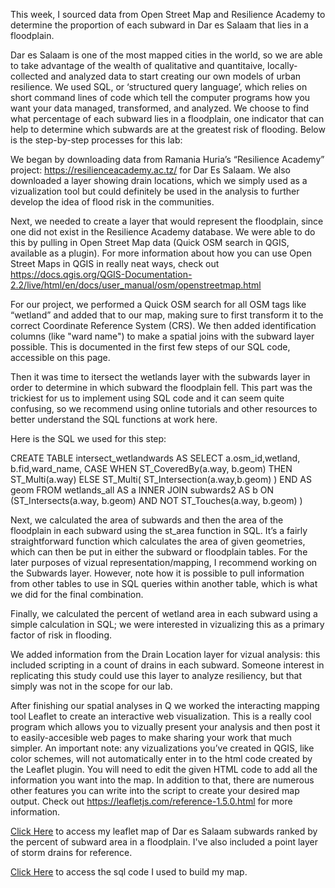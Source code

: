 This week, I sourced data from Open Street Map and Resilience Academy to determine the proportion of each subward in Dar es Salaam that lies in a floodplain.

Dar es Salaam is one of the most mapped cities in the world, so we are able to take advantage of the wealth of qualitative and quantitaive, locally-collected and analyzed data to start creating our own models of urban resilience. We used SQL, or ‘structured query language’, which relies on short command lines of code which tell the computer programs how you want your data managed, transformed, and analyzed. We choose to find what percentage of each subward lies in a floodplain, one indicator that can help to determine which subwards are at the greatest risk of flooding. Below is the step-by-step processes for this lab:

We began by downloading data from Ramania Huria’s “Resilience Academy” project: https://resilienceacademy.ac.tz/ for Dar Es Salaam. We also downloaded a layer showing drain locations, which we simply used as a vizualization tool but could definitely be used in the analysis to further develop the idea of flood risk in the communities.

Next, we needed to create a layer that would represent the floodplain, since one did not exist in the Resilience Academy database. We were able to do this by pulling in Open Street Map data (Quick OSM search in QGIS, available as a plugin). For more information about how you can use Open Street Maps in QGIS in really neat ways, check out https://docs.qgis.org/QGIS-Documentation-2.2/live/html/en/docs/user_manual/osm/openstreetmap.html

For our project, we performed a Quick OSM search for all OSM tags like “wetland” and added that to our map, making sure to first transform it to the correct Coordinate Reference System (CRS). We then added identification columns (like "ward name") to make a spatial joins with the subward layer possible. This is documented in the first few steps of our SQL code, accessible on this page.

Then it was time to itersect the wetlands layer with the subwards layer in order to determine in which subward the floodplain fell. This part was the trickiest for us to implement using SQL code and it can seem quite confusing, so we recommend using online tutorials and other resources to better understand the SQL functions at work here.

Here is the SQL we used for this step:

CREATE TABLE intersect_wetlandwards AS 
SELECT a.osm_id,wetland, b.fid,ward_name,
CASE
WHEN ST_CoveredBy(a.way, b.geom)
THEN ST_Multi(a.way)
ELSE
ST_Multi( ST_Intersection(a.way,b.geom) ) END AS geom
FROM wetlands_all AS a
INNER JOIN subwards2 AS b
ON (ST_Intersects(a.way, b.geom)
AND NOT ST_Touches(a.way, b.geom) )

Next, we calculated the area of subwards and then the area of the floodplain in each subward using the st_area function in SQL. It’s a fairly straightforward function which calculates the area of given geometries, which can then be put in either the subward or floodplain tables. For the later purposes of vizual representation/mapping, I recommend working on the Subwards layer. However, note how it is possible to pull information from other tables to use in SQL queries within another table, which is what we did for the final combination.

Finally, we calculated the percent of wetland area in each subward using a simple calculation in SQL; we were interested in vizualizing this as a primary factor of risk in flooding.

We added information from the Drain Location layer for vizual analysis: this included scripting in a count of drains in each subward. Someone interest in replicating this study could use this layer to analyze resiliency, but that simply was not in the scope for our lab.

After finishing our spatial analyses in Q we worked the interacting mapping tool Leaflet to create an interactive web visualization. This is a really cool program which allows you to vizually present your analysis and then post it to easily-accesible web pages to make sharing your work that much simpler. An important note: any vizualizations you’ve created in QGIS, like color schemes, will not automatically enter in to the html code created by the Leaflet plugin. You will need to edit the given HTML code to add all the information you want into the map. In addition to that, there are numerous other features you can write into the script to create your desired map output. Check out https://leafletjs.com/reference-1.5.0.html for more information.



[Click Here](NEWddsmmap/index.html) to access my leaflet map of Dar es Salaam subwards ranked by the percent of subward area in a floodplain. I've also included a point layer of storm drains for reference. 

[Click Here](lab06.sql) to access the sql code I used to build my map. 

